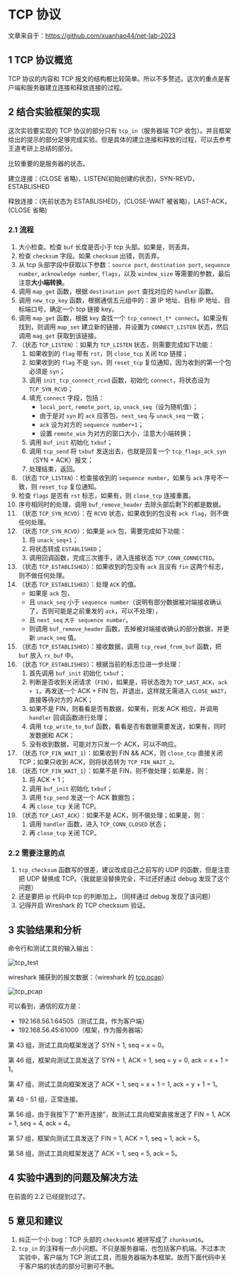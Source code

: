 # TCP 协议

文章来自于：<https://github.com/xuanhao44/net-lab-2023>

## 1 TCP 协议概览

TCP 协议的内容和 TCP 报文的结构都比较简单。所以不多赘述。这次的重点是客户端和服务器建立连接和释放连接的过程。

## 2 结合实验框架的实现

这次实验要实现的 TCP 协议的部分只有 `tcp_in`（服务器端 TCP 收包）。并且框架给出的提示的部分足够完成实验。但是具体的建立连接和释放的过程，可以去参考王道考研上总结的部分。

比较重要的是服务器的状态。

建立连接：(CLOSE 省略)，LISTEN(初始创建的状态)，SYN-REVD，ESTABLISHED

释放连接：(先前状态为 ESTABLISHED)，(CLOSE-WAIT 被省略)，LAST-ACK，(CLOSE 省略)

### 2.1 流程

1. 大小检查。检查 `buf` 长度是否小于 tcp 头部。如果是，则丢弃。
2. 检查 `checksum` 字段。如果 `checksum` 出错，则丢弃。
3. 从 tcp 头部字段中获取以下参数：`source port`, `destination port`, `sequence number`, `acknowledge number`, `flags`，以及 `window_size` 等需要的参数，最后注意**大小端转换**。
4. 调用 `map_get` 函数，根据 `destination port` 查找对应的 `handler` 函数。
5. 调用 `new_tcp_key` 函数，根据通信五元组中的：源 IP 地址、目标 IP 地址、目标端口号，确定一个 tcp 链接 key。
6. 调用 `map_get` 函数，根据 `key` 查找一个 `tcp_connect_t* connect`。如果没有找到，则调用 `map_set` 建立新的链接，并设置为 `CONNECT_LISTEN` 状态，然后调用 `mag_get` 获取到该链接。
7. （状态 `TCP_LISTEN`）：如果为 `TCP_LISTEN` 状态，则需要完成如下功能：
   1. 如果收到的 `flag` 带有 `rst`，则 `close_tcp` 关闭 tcp 链接；
   2. 如果收到的 `flag` 不是 `syn`，则 `reset_tcp` 复位通知，因为收到的第一个包必须是 `syn`；
   3. 调用 `init_tcp_connect_rcvd` 函数，初始化 `connect`，将状态设为 `TCP_SYN_RCVD`；
   4. 填充 `connect` 字段，包括：
      - `local_port`, `remote_port`, `ip`, `unack_seq`（设为随机值）；
      - 由于是对 `syn` 的 `ack` 应答包，`next_seq` 与 `unack_seq` 一致；
      - `ack` 设为对方的 `sequence number+1`；
      - 设置 `remote_win` 为对方的窗口大小，注意大小端转换；
   5. 调用 `buf_init` 初始化 `txbuf`；
   6. 调用 `tcp_send` 将 `txbuf` 发送出去，也就是回复一个 `tcp_flags_ack_syn`（SYN + ACK）报文；
   7. 处理结束，返回。
8. （状态 `TCP_LISTEN`）：检查接收到的 `sequence number`，如果与 `ack` 序号不一致，则 `reset_tcp` 复位通知。
9. 检查 `flags` 是否有 `rst` 标志，如果有，则 `close_tcp` 连接重置。
10. 序号相同时的处理，调用 `buf_remove_header` 去除头部后剩下的都是数据。
11. （状态 `TCP_SYN_RCVD`）：在 `RCVD` 状态，如果收到的包没有 `ack flag`，则不做任何处理。
12. （状态 `TCP_SYN_RCVD`）：如果是 `ack` 包，需要完成如下功能：
    1. 将 `unack_seq+1`；
    2. 将状态转成 `ESTABLISHED`；
    3. 调用回调函数，完成三次握手，进入连接状态 `TCP_CONN_CONNECTED`。
13. （状态 `TCP_ESTABLISHED`）：如果收到的包没有 `ack` 且没有 `fin` 这两个标志，则不做任何处理。
14. （状态 `TCP_ESTABLISHED`）：处理 `ACK` 的值。
    - 如果是 `ack` 包，
    - 且 `unack_seq` 小于 `sequence number`（说明有部分数据被对端接收确认了，否则可能是之前重发的 `ack`，可以不处理），
    - 且 `next_seq` `大于 sequence number`，
    - 则调用 `buf_remove_header` 函数，去掉被对端接收确认的部分数据，并更新 `unack_seq` 值。
15. （状态 `TCP_ESTABLISHED`）：接收数据，调用 `tcp_read_from_buf` 函数，把 `buf` 放入 `rx_buf` 中。
16. （状态 `TCP_ESTABLISHED`）：根据当前的标志位进一步处理：
    1. 首先调用 `buf_init` 初始化 `txbuf`；
    2. 判断是否收到关闭请求（`FIN`），如果是，将状态改为 `TCP_LAST_ACK`，`ack + 1`，再发送一个 ACK + FIN 包，并退出，这样就无需进入 `CLOSE_WAIT`，直接等待对方的 ACK；
    3. 如果不是 FIN，则看看是否有数据，如果有，则发 ACK 相应，并调用 `handler` 回调函数进行处理；
    4. 调用 `tcp_write_to_buf` 函数，看看是否有数据需要发送，如果有，同时发数据和 ACK；
    5. 没有收到数据，可能对方只发一个 ACK，可以不响应。
17. （状态 `TCP_FIN_WAIT_1`）：如果收到 FIN && ACK，则 `close_tcp` 直接关闭 TCP；如果只收到 ACK，则将状态转为 `TCP_FIN_WAIT_2`。
18. （状态 `TCP_FIN_WAIT_1`）：如果不是 FIN，则不做处理；如果是，则：
    1. 将 ACK + 1；
    2. 调用 `buf_init` 初始化 `txbuf`；
    3. 调用 `tcp_send` 发送一个 ACK 数据包；
    4. 再 `close_tcp` 关闭 TCP。
19. （状态 `TCP_LAST_ACK`）：如果不是 ACK，则不做处理；如果是，则：
    1. 调用 `handler` 函数，进入 `TCP_CONN_CLOSED` 状态；
    2. 再 `close_tcp` 关闭 TCP。

### 2.2 需要注意的点

1. `tcp_checksum` 函数写的很差，建议改成自己之前写的 UDP 的函数，但是注意把 UDP 替换成 TCP。（我就是没替换完全，不过还好通过 debug 发现了这个问题）
2. 还是要把 ip 代码中 tcp 的判断加上。（同样通过 debug 发现了该问题）
3. 记得开启 Wireshark 的 TCP checksum 验证。

## 3 实验结果和分析

命令行和测试工具的输入输出：

![tcp_test](https://typora-1304621073.cos.ap-guangzhou.myqcloud.com/typora/net_lab/tcp_test.jpg)

wireshark 捕获到的报文数据：（wireshark 的 [tcp.pcap](../testing/data/tcp.pcap)）

![tcp_pcap](https://typora-1304621073.cos.ap-guangzhou.myqcloud.com/typora/net_lab/tcp_pcap.png)

可以看到，通信的双方是：

- 192.168.56.1:64505（测试工具，作为客户端）
- 192.168.56.45:61000（框架，作为服务器端）

第 43 组，测试工具向框架发送了 SYN = 1, seq = x = 0。

第 46 组，框架向测试工具发送了 SYN = 1, ACK = 1, seq = y = 0, ack = x + 1 = 1。

第 47 组，测试工具向框架发送了 ACK = 1, seq = x + 1 = 1, ack = y + 1 = 1。

第 48 - 51 组，正常连接。

第 56 组，由于我按下了"断开连接"，故测试工具向框架直接发送了 FIN = 1, ACK = 1, seq = 4, ack = 4。

第 57 组，框架向测试工具发送了 FIN = 1, ACK = 1, seq = 1, ack = 5。

第 58 组，测试工具向框架发送了 ACK = 1, seq = 5, ack = 5。

## 4 实验中遇到的问题及解决方法

在前面的 2.2 已经提到过了。

## 5 意见和建议

1. 纠正一个小 bug：TCP 头部的 `checksum16` 被拼写成了 `chunksum16`。
2. `tcp_in` 的注释有一点小问题。不只是服务器端，也包括客户机端。不过本次实验中，客户端为 TCP 测试工具，而服务器端为本框架。故而下面代码中关于客户端的状态的部分可删可不删。
